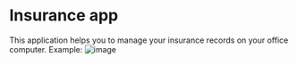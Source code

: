 # Insurance app
This application helps you to manage your insurance records on your office computer.
Example:
![image](https://github.com/user-attachments/assets/a42b3318-e973-4353-ad80-021d2fa6797e)
